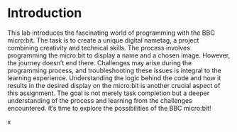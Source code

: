 # Introduction

This lab introduces the fascinating world of programming with the BBC micro:bit. The task is to create a unique digital nametag, a project combining creativity and technical skills. The process involves programming the micro:bit to display a name and a chosen image. However, the journey doesn’t end there. Challenges may arise during the programming process, and troubleshooting these issues is integral to the learning experience. Understanding the logic behind the code and how it results in the desired display on the micro:bit is another crucial aspect of this assignment. The goal is not merely task completion but a deeper understanding of the process and learning from the challenges encountered. It’s time to explore the possibilities of the BBC micro:bit!

x